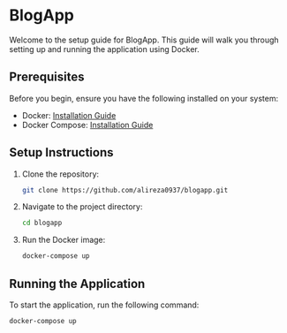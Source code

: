 # BlogApp

Welcome to the setup guide for BlogApp. This guide will walk you through setting up and running the application using Docker.

## Prerequisites

Before you begin, ensure you have the following installed on your system:

- Docker: [Installation Guide](https://docs.docker.com/get-docker/)
- Docker Compose: [Installation Guide](https://docs.docker.com/compose/install/)

## Setup Instructions

1. Clone the repository:

    ```bash
    git clone https://github.com/alireza0937/blogapp.git
    ```

2. Navigate to the project directory:

    ```bash
    cd blogapp
    ```

3. Run the Docker image:

    ```bash
    docker-compose up
    ```

## Running the Application

To start the application, run the following command:

```bash
docker-compose up
